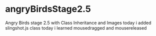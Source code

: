 # angryBirdsStage2.5
Angry Birds stage 2.5 with Class Inheritance and Images
today i added slingshot.js class
today i learned mousedragged and mousereleased
